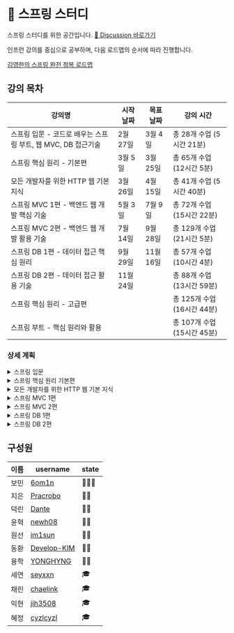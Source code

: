 # 🌱 스프링 스터디

스프링 스터디를 위한 공간입니다. [📒 Discussion 바로가기](https://github.com/2024-SpringStudy/spring/discussions)  

인프런 강의를 중심으로 공부하며, 다음 로드맵의 순서에 따라 진행합니다.  

[김영한의 스프링 완전 정복 로드맵](https://www.inflearn.com/roadmaps/373)


## 강의 목차
| 강의명 | 시작 날짜 | 목표 날짜 | 강의 시간 |
| ---- | ---- | ---- | --- |
| 스프링 입문 - 코드로 배우는 스프링 부트, 웹 MVC, DB 접근기술 | 2월 27일 | 3월 4일 | 총 28개 수업 (5시간 21분) |
| 스프링 핵심 원리 - 기본편 | 3월 5일 | 3월 25일 | 	총 65개 수업 (12시간 5분) |
| 모든 개발자를 위한 HTTP 웹 기본 지식 | 3월 26일 | 4월 15일 | 총 41개 수업 (5시간 40분) |
| 스프링 MVC 1편 - 백엔드 웹 개발 핵심 기술 | 5월 3일 | 7월 9일 | 총 72개 수업 (15시간 22분) |
| 스프링 MVC 2편 - 백엔드 웹 개발 활용 기술 | 7월 14일 | 9월 28일 | 총 129개 수업 (21시간 5분) |
| 스프링 DB 1편 - 데이터 접근 핵심 원리 | 9월 29일 | 11월 16일 | 총 57개 수업 (10시간 4분) |
| 스프링 DB 2편 - 데이터 접근 활용 기술 | 11월 24일| | 총 88개 수업 (13시간 59분) |
| 스프링 핵심 원리 - 고급편 | | | 총 125개 수업 (16시간 44분) |
| 스프링 부트 - 핵심 원리와 활용 | | | 총 107개 수업 (15시간 45분) |

### 상세 계획

<details>
<summary> 스프링 입문 </summary>
    
#### 스프링 입문
| 날짜 | 목표 섹션 | 덕린 | 보민 | 세연 | 익현 | 지은 | 채린 | 혜정 |
| --- | ------- | --- | --- | ---| ---|---- | ----| -----|
| 3월 8일(금) | 완강 |   ✅    |  ✅   |  ✅ |  ✅   |  ✅   |  ✅   |  ✅     |

</details>

<details>
<summary> 스프링 핵심 원리 기본편 </summary>
      
#### 스프링 핵심 원리 기본편
| 날짜 | 목표 섹션 | 덕린 | 보민 | 세연 | 익현 | 지은 | 채린 | 혜정 |
| --- | ------- | --- | --- | ---| ---|---- | ----| -----|
| 3월 11일(월) | 섹션 2 |   ✅   |  ✅   |  ✅ |  ✅ |   ✅  |   ✅   |  ✅     |
| 3월 15일(금) | 섹션 3 |    ✅   |   ✅   |  ✅  |   ✅ |   ✅   |    ✅   |    ✅   |
| 3월 18일(월) | 섹션 4 |   ✅  |  ✅   |   ✅  |   ✅ |   ✅   |   ✅    |   ✅    |
| 3월 22일(금) | 섹션 5, 6|   🔺   |   ✅  | ✅  |   ✅|    ✅ |    ✅  |   ✅   |
| 3월 25일(월) | 섹션 7 - 롬복 |   ✅  |   ✅  |  ✅ |  ✅ |   ✅  |  ✅   |   ✅  |
| 3월 29일(금) | 섹션 7 |  ✅  |  ✅  |  ✅  | ✅   |  ✅  |   🔺   |  ✅    |
| 4월 1일(월) | 섹션 8, 9 - 프로토타입 스코프 |  ✅  |  🔺  |  ✅  | ✅   |  🔺  |   ✅   |    ✅  |
| 4월 5일(금) | 섹션 9 |  ✅   | ✅    |  ✅   |  ✅   |  🔺  |  ✅     |   ✅    |

</details>


<details>
<summary> 모든 개발자를 위한 HTTP 웹 기본 지식 </summary>
    
#### 모든 개발자를 위한 HTTP 웹 기본 지식
| 날짜 | 목표 섹션 | 덕린 | 보민 | 세연 | 익현 | 지은 | 채린 | 혜정 |
| --- | ------- | --- | --- | ---| ---|---- | ----| -----|
| 4월 8일(월) | 섹션 1-3 |   ✅   |   ✅  |  ✅ |  ✅ |  ✅   |  ✅    |    ✅  |
| 4월 12일(금) | 섹션 4-6 |    ✅  |  ✅   | ✅  | ✅  |  ✅   |   ✅   |  🔺    |
| 4월 15일(월) | 섹션 7-8 |   ✅   |  ✅   |  ✅ |  ✅ |  ✅   |    ✅  |   ✅   |


</details>

<details>

<summary> 스프링 MVC 1편 </summary>
    
#### 스프링 MVC 1편
| 날짜 | 목표 섹션 | 덕린 | 보민 | 세연 | 지은 | 채린 | 
| --- | ------- | --- | --- | ---| ---|---- | 
| 5월 3일(금) | 섹션 1 |   ✅   |   🔺  |  ✅ |  🔺 |   ✅  | 
| 5월 6일(월)| 섹션 2 - HTTP 요청 데이터 - 개요 |    ✅  |  🔺   |  ✅ | ✅  |  ✅   | 
| 5월 10일(금) | 섹션 2 |   ✅   |  ✅   | ✅  | ✅  |   ✅  |    
| 5월 13일(월) | 섹션 3 - JSP로 회원 관리 웹 애플리케이션 만들기 |   ✅   |  ✅  |  ✅ | 🔺 |  🔺 | 
| 5월 17일(금) | 섹션 3 |   🔺   |   🔺  | ✅  |  ✅  |  🔺   |
| 5월 20일(월)| 섹션 4 - View 분리 - v2|   ✅   |   ✅  |  ✅ | ✅  |   ✅  |
| 5월 24일(금) | 섹션 4 -단순하고 실용적인 컨트롤러 - v4  |  ✅   |  ✅   | ✅  |  ✅ |  ✅   |    
| 5월 27일(월) | 섹션 4  |   ✅   |  ✅   | ✅  |  ✅  |  ✅   |

| 날짜 | 목표 섹션 | 덕린 | 보민 | 세연 | 윤혁 | 채린 | 지은 |
| --- | ------- | --- | --- | ---| ---|---- |  --- | 
| 6월 21일(금) |  섹션 5  |   ✅   |   ✅  |  ✅ |  ✅  |   ✅  |  🔺  |
| 6월 25일(화) | 요청 매핑 - API 예시 |  ✅  |   ✅  | ✅  |  🔺 |  ✅   |   -    |  
| 6월 29일(토) |  HTTP 요청 메세지 - JSON  |   ✅   |  ✅   | ✅  |  ✅ |  ✅   |    -   | 
| 7월 2일(화) | 섹션 6  |   ✅   |  ✅   |   ✅  |   ✅  |   ✅  |   -    | 
| 7월 6일(토) |  상품 목록 - 타임리프 |   ✅   |  ✅   |  ✅  |  ✅   |   ✅   |   -   | 
| 7월 9일(화) |  섹션 7(완강)  |   ✅   |  ✅   |   ✅   |   🔺   |   ✅   |    -   | 

</details>

<details>
<summary> 스프링 MVC 2편 </summary>
    
#### 스프링 MVC 2편
| 날짜 | 목표 섹션 | 덕린 | 보민 | 세연 |  지은 | 채린 | 윤혁 | 원선 |
| --- | ------- | --- | --- | ---| ---|---- | ----| ---- |
| 7월 13일(토) |  정리   |   -   |  -   |  -  |   -   |  -   |   -  |   - |
| 7월 16일(화) |  섹션 2 - 연산 |  ✅    |  🔺   |  ✅ | -  |   ✅  |    ✅   |  ✅   |
| 7월 20일(토) |  섹션 2 |  ✅  |  ✅   |  ✅ |  - |  ✅   |   ✅    |   ✅    |     
| 7월 23일(화) |  섹션 3 - 체크박스 - 단일2  |    ✅   |  ✅    |  ✅  |  -  |   ✅   |    ✅    |   ✅   |
| 7월 27일(토) |  섹션 4 - 스프링 메시지 소스 사용 |   ✅   |  ✅   | ✅  | -  |  🔺   |   🔺   |  ✅   |
| 7월 30일(화) |  섹션 5 - 검증 직접 처리 - 개발  |   🔺   |   ✅  |  ✅ |  -  | 🔺    |    ✅   |  ✅  |    


| 날짜 | 목표 섹션 | 덕린 | 보민 | 세연 |  지은 | 채린 | 윤혁 | 원선 |
| --- | ------- | --- | --- | ---| ---|---- | ----| ---- |
| 8월 3일(토) | 섹션 5 - 오류 코드와 메시지 처리1 |   ✅  |  ✅   |  ✅  | -  |  🔺   |  ✅  |  ✅  |  ✅  |
| 8월 6일(화) | 섹션 5 - 오류 코드와 메시지 처리6 |  ✅   |  ✅   | ✅  |   - |  ✅   |    ✅   | ✅  | ✅    |
| 8월 10일(토) | 휴가 |  -   |  -   | -  | -  |  -   |    -   |  - |   -  |
| 8월 13일(화) | 섹션 6 - Bean Validation - 에러 코드 |  ✅   |  ✅   |  ✅ |  - |   🔺  |  ✅     | ✅  | 
| 8월 17일(토) | 섹션 6 |   ✅   |  ✅   | ✅  | -  |  🔺   |    ✅   |    ✅   |  
| 8월 20일(화) | 섹션 7 - 쿠키와 보안 문제 |   ✅  |  ✅  |  ✅  |  -  |  ✅ | 🔺 |  ✅  | 
| 8월 24일(토) | 섹션 7 - 로그인 처리하기 - 서블릿 HTTP 세션2 |  ✅   |   ✅  | 🔺 | - |  ✅   |   ✅    |   ✅  |
| 8월 27일(화) | 섹션 8 - 서블릿 필터 - 인증 체크 |  ✅   |  ✅   | ✅  |  - |  ✅   |    ✅   | ✅  | 
| 8월 31일(토) | 섹션 8 | 🔺  |  ✅   | ✅  |  - |  ✅   |    ✅   |  ✅ | 

| 날짜 | 목표 섹션 | 덕린 | 보민 | 세연 | 채린 | 윤혁 | 원선 |
| --- | ------- | --- | --- | ---| ---|---- | ----| 
| 9월 3일(화) | 섹션 9 - 서블릿 예외 처리 - 인터셉터 |  ✅   |  ✅    |  ✅  |  ✅  |   🔺  |   ✅ |
| 9월 7일(토) | 섹션 10 - HandlerExceptionResolver 시작 |  ✅  |  ✅   |  ✅  |  ✅  |  🔺  |  ✅  |
| 9월 10일(화) | 섹션 10 |     ✅  |  ✅   |  ✅  |  -  |  ✅  |  ✅  |
| 9월 14일(토) |  섹션 11 - 스프링에 Converter 적용하기 |  ✅   |  ✅   |   ✅   |   -   |   ✅   |  ✅ |
| 9월 17일(화) - 추석 | 강의 휴가 |   -  |  -  |   -   |  -  |   -   |    -   |
| 9월 21일(토) | 섹션 11 (스터디 휴가) |   ✅  |  ✅    |  ✅  |  -  |  ✅ | ✅ |
| 9월 24일(화) | 섹션 12 - 스프링과 파일 업로드 | ✅  |  ✅  | ✅ |  -  |  ✅ | ✅ | 
| 9월 28일(토) | 섹션 12 (완강!!!) |  ✅  |  ✅  | ✅ |  -  |  ✅ | ✅ |   

</details>

<details>
<summary> 스프링 DB 1편 </summary>
    
#### 스프링 DB 1편
| 날짜 | 목표 섹션 | 덕린 | 보민 | 세연 | 윤혁 | 원선 | 지은 | 동환 | 용학 |
| --- | ------- | --- | --- | ---| ---|---- | ----| ---- | --- |
| 10월 8일(화)  | 섹션 2 - 데이터베이스 연결 | 🔺 | ✅ | ✅ | ✅ | ✅ | ✅ |   - |   - |
| 10월 12일(토)  | 섹션 2 | ✅ | ✅ | ✅ | ✅ | ✅ | 🔺 | - | - |
| 10월 15일(화)  | 섹션 3 |  ✅ | ✅ | ✅| ✅| ✅| ✅|  - | - |
| 10월 19일(토)  | 섹션 4 - 트랜잭션 - DB 예제 4 - 계좌이체 |  ✅  |  ✅   |  ✅   |   🔺   |   ✅   |  🔺 |   - |  - |
| 10월 22일(화)  | 섹션 4 - 트랜잭션 - 적용 1 | ✅  | ✅ | ✅ | ✅ | ✅ | ✅ |  - |  -  |
| 10월 26일(토)  | 섹션 5 - 문제점들 | ✅ | ✅ | ✅ | ✅ | ✅ | ✅ |  ✅ |  - |
| 10월 29일(화)  | 섹션 5 - 트랜잭션 문제 해결 - 트랜잭션 매니저2 |  ✅ | ✅  |  ✅  |  ✅  |  ✅  |  ✅  |   ✅  |  ✅  |

| 날짜 | 목표 섹션 | 덕린 | 보민 | 세연 | 윤혁 | 원선 | 지은 | 동환 | 용학 |
| --- | ------- | --- | --- | ---| ---|---- | ----| ---- | --- |
| 11월 2일(토)  | 섹션 5 - 트랜잭션 문제 해결 - AOP 정리 | ✅ |✅  | ✅| ✅ |✅ |✅ | ✅ |✅  |  
| 11월 5일(화)  | 섹션 6 - 체크 예외 기본 이해 | ✅ | ✅ | ✅|✅ |🔺 | ✅|🔺 | ✅ |
| 11월 9일(토)  | 섹션 6 | ✅ |✅  | ✅| ✅ |✅ |✅ | ✅ |✅  |
| 11월 12일(화)  | 섹션 7 - 데이터 접근 예외 직접 만들기|  ✅ |✅  | ✅| ✅ |✅ |✅ | ✅ |✅  |
| 11월 16일(토)  | 섹션 7 (완강) | ✅ |✅  | ✅| ✅ |✅ |✅ | ✅ |✅  |
</details>

<details>
<summary> 스프링 DB 2편 </summary>
    
#### 스프링 DB 2편 - 데이터 접근 활용 기술
| 날짜 | 목표 섹션 | 덕린 | 보민 | 윤혁 | 원선 | 지은 | 동환 | 용학 |
| --- | ------- | --- | --- | ---| ---|---- | ----| -----|
| 11월 26일(화)  | 섹션2 |✅  | ✅| ✅ |✅ |🔺 | ✅ |✅  |
| 11월 30일(토)  | 섹션3 - JdbcTemplate 적용3 - 구성과 실행  |✅  | ✅| ✅ |✅ |✅ | ✅ |✅  |

| 날짜 | 목표 섹션 | 덕린 | 보민 | 윤혁 | 원선 | 지은 | 동환 | 용학 |
| --- | ------- | --- | --- | ---| ---|---- | ----| -----|
| 12월 3일(화)  | 섹션3  | ✅ | ✅| ✅ | ✅ | ✅ | ✅ | ✅ | 
| 12월 7일(토)  | 섹션4 - 테스트 @Transactional  | ✅ | 🔺| ✅ | ✅ |🔺| ✅ |  ✅ |
| 12월 10일(화)  | 섹션5 - MyBatis 적용1 - 기본 | ✅ | ✅ | ✅ | ✅ | 🔺 | 🔺 | ✅ |
| 12월 14일(토)  | 섹션5 | ✅ | ✅ | ✅ | ✅ | 🔺 | 🔺 | ✅ |
| 12월 17일(화)  | 섹션6 - JPA 설정|✅ | ✅ | ✅ | ✅ | ✅ | 🔺 | ✅ |
| 12월 21일(토)  | 섹션6 |✅ | ✅ | ✅ | ✅ | 🔺 | ✅ | ✅ |
| 12월 24일(화)  | 강의 휴가 | 
| 12월 28일(토)  | 섹션7 - 스프링 데이터 JPA 적용 1 (스터디 휴가) | ✅ | ✅ | ✅ | ✅ | 🔺 | 🔺 | ✅ |
| 12월 31일(화)  | 섹션8 - Querydsl 소개2 - 해결 |🔺 |✅ |🔺 |✅| 🔺| 🔺| 🔺|

| 날짜 | 목표 섹션 | 덕린 | 보민 | 윤혁 | 원선 | 지은 | 동환 | 용학 |
| --- | ------- | --- | --- | ---| ---|---- | ----| -----|
| 01월 04일(토)  | 섹션8 | 🔺 | ✅ | ✅ | ✅ | ✅ | ✅ | ✅ |
| 01월 07일(화)  | 섹션9 | ✅ | ✅ | ✅ | ✅ | ✅ | 🔺 | ✅ |
| 01월 11일(토)  | 섹션10 - 트랜잭션 적용 위치 | ✅ | 🔺 | ✅ | ✅ | ✅ | 🔺 | ✅ |
| 01월 14일(화)  | 섹션10 - 트랜잭션 옵션 소개 | ✅ |✅  |✅|✅ |✅ |🔺 |✅ | 
| 01월 18일(토)  | 섹션10 | 🔺 |✅  |✅|✅ |✅ | ✅ |✅ | 
| 01월 21일(화)  | 섹션11 - 트랜잭션 전파4 예제 | ✅  | ✅ | ✅ | ✅ | ✅ | 🔺 |✅ | 
| 01월 25일(토)  | 섹션11 |  ✅ | 🔺 |🔺|✅ |✅ | 🔺 |✅ | 
| 01월 28일(화)  | 섹션12 - 완강| 🔺 | 🔺 | ✅ | 🔺 | 🔺 | 🔺 |✅ | 
</details>




<!--
#### 스프링 핵심 원리 고급편
| 날짜 | 목표 섹션 | 덕린 | 보민 | 세연 | 채린 | 윤혁 | 원선 | 지은 |
| --- | ------- | --- | --- | ---| ---|---- | ----| -----|

#### 스프링 부트 - 핵심 원리와 활용
| 날짜 | 목표 섹션 | 덕린 | 보민 | 세연 | 채린 | 윤혁 | 원선 | 지은 |
| --- | ------- | --- | --- | ---| ---|---- | ----| -----|

--->

## 구성원
| 이름 | username | state |
| --- | --- | --- |
| 보민 | [6om1n](https://github.com/6om1n) |  👩‍💻👑  |
| 지은 | [Pracrobo](https://github.com/Pracrobo) |  👩‍💻  |
| 덕린 | [Dante](https://github.com/YuDeokRin) |   👨‍💻  |
| 윤혁 | [newh08](https://github.com/newh08)|  👨‍💻  |
| 원선 | [im1sun](https://github.com/im1sun)  |  👨‍💻  |
| 동환 | [Develop-KIM](https://github.com/Develop-KIM) | 👨‍💻  |
| 용학 | [YONGHYNG](https://github.com/YONGHYNG) | 👨‍💻  |
| 세연 | [seyxxn](https://github.com/seyxxn) |  🎓  |
| 채린 | [chaelink](https://github.com/chaelink)|  🎓  |
| 익현 | [jih3508](https://github.com/jih3508) |  🎓 |
| 혜정 | [cyzlcyzl](https://github.com/cyzlcyzl)|  🎓  |
